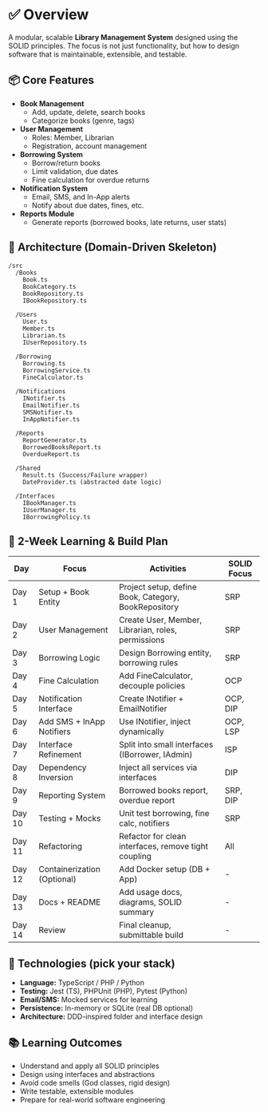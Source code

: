 # ✅ Overview
A modular, scalable **Library Management System** designed using the SOLID principles. The focus is not just functionality, but how to design software that is maintainable, extensible, and testable.

## 📦 Core Features

- **Book Management**
  - Add, update, delete, search books
  - Categorize books (genre, tags)
- **User Management**
  - Roles: Member, Librarian
  - Registration, account management
- **Borrowing System**
  - Borrow/return books
  - Limit validation, due dates
  - Fine calculation for overdue returns
- **Notification System**
  - Email, SMS, and In-App alerts
  - Notify about due dates, fines, etc.
- **Reports Module**
  - Generate reports (borrowed books, late returns, user stats)

## 🧱 Architecture (Domain-Driven Skeleton)

```
/src
  /Books
    Book.ts
    BookCategory.ts
    BookRepository.ts
    IBookRepository.ts

  /Users
    User.ts
    Member.ts
    Librarian.ts
    IUserRepository.ts

  /Borrowing
    Borrowing.ts
    BorrowingService.ts
    FineCalculator.ts

  /Notifications
    INotifier.ts
    EmailNotifier.ts
    SMSNotifier.ts
    InAppNotifier.ts

  /Reports
    ReportGenerator.ts
    BorrowedBooksReport.ts
    OverdueReport.ts

  /Shared
    Result.ts (Success/Failure wrapper)
    DateProvider.ts (abstracted date logic)

  /Interfaces
    IBookManager.ts
    IUserManager.ts
    IBorrowingPolicy.ts
```

## 📅 2-Week Learning & Build Plan

| Day    | Focus                | Activities                                         | SOLID Focus      |
|--------|----------------------|----------------------------------------------------|------------------|
| Day 1  | Setup + Book Entity  | Project setup, define Book, Category, BookRepository| SRP              |
| Day 2  | User Management      | Create User, Member, Librarian, roles, permissions  | SRP              |
| Day 3  | Borrowing Logic      | Design Borrowing entity, borrowing rules            | SRP              |
| Day 4  | Fine Calculation     | Add FineCalculator, decouple policies               | OCP              |
| Day 5  | Notification Interface| Create INotifier + EmailNotifier                   | OCP, DIP         |
| Day 6  | Add SMS + InApp Notifiers| Use INotifier, inject dynamically              | OCP, LSP         |
| Day 7  | Interface Refinement | Split into small interfaces (IBorrower, IAdmin)     | ISP              |
| Day 8  | Dependency Inversion | Inject all services via interfaces                  | DIP              |
| Day 9  | Reporting System     | Borrowed books report, overdue report               | SRP, DIP         |
| Day 10 | Testing + Mocks      | Unit test borrowing, fine calc, notifiers           | SRP              |
| Day 11 | Refactoring          | Refactor for clean interfaces, remove tight coupling| All              |
| Day 12 | Containerization (Optional)| Add Docker setup (DB + App)                  | -                |
| Day 13 | Docs + README        | Add usage docs, diagrams, SOLID summary             | -                |
| Day 14 | Review               | Final cleanup, submittable build                    | -                |

## 🔧 Technologies (pick your stack)

- **Language:** TypeScript / PHP / Python
- **Testing:** Jest (TS), PHPUnit (PHP), Pytest (Python)
- **Email/SMS:** Mocked services for learning
- **Persistence:** In-memory or SQLite (real DB optional)
- **Architecture:** DDD-inspired folder and interface design

## 📚 Learning Outcomes

- Understand and apply all SOLID principles
- Design using interfaces and abstractions
- Avoid code smells (God classes, rigid design)
- Write testable, extensible modules
- Prepare for real-world software engineering
